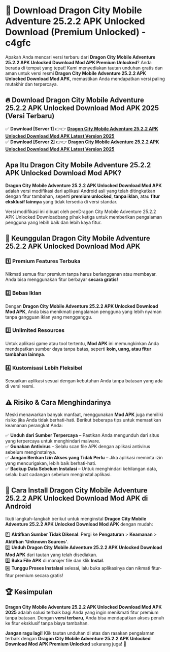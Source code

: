 # 🎯 Download Dragon City Mobile Adventure 25.2.2 APK Unlocked Download (Premium Unlocked) -  c4gfc

Apakah Anda mencari versi terbaru dari **Dragon City Mobile Adventure 25.2.2 APK Unlocked Download Mod APK Premium Unlocked**? Anda berada di tempat yang tepat! Kami menyediakan tautan unduhan gratis dan aman untuk versi resmi **Dragon City Mobile Adventure 25.2.2 APK Unlocked Download Mod APK**, memastikan Anda mendapatkan versi paling mutakhir dan terpercaya.

## 🔥 Download Dragon City Mobile Adventure 25.2.2 APK Unlocked Download Mod APK 2025 (Versi Terbaru)

✅ **Download [Server 1]** 👉👉 [**Dragon City Mobile Adventure 25.2.2 APK Unlocked Download Mod APK Latest Version 2025**](https://momento.my/?title=Dragon_City_Mobile_Adventure_25.2.2_APK_Unlocked_Download)  
✅ **Download [Server 2]** 👉👉 [**Dragon City Mobile Adventure 25.2.2 APK Unlocked Download Mod APK Latest Version 2025**](https://momento.my/?title=Dragon_City_Mobile_Adventure_25.2.2_APK_Unlocked_Download)  

## Apa Itu Dragon City Mobile Adventure 25.2.2 APK Unlocked Download Mod APK?

**Dragon City Mobile Adventure 25.2.2 APK Unlocked Download Mod APK** adalah versi modifikasi dari aplikasi Android asli yang telah ditingkatkan dengan fitur tambahan, seperti **premium unlocked**, **tanpa iklan**, atau **fitur eksklusif lainnya** yang tidak tersedia di versi standar.

Versi modifikasi ini dibuat oleh penDragon City Mobile Adventure 25.2.2 APK Unlocked Downloadbang pihak ketiga untuk memberikan pengalaman pengguna yang lebih baik dan lebih kaya fitur.

## 🎯 Keunggulan Dragon City Mobile Adventure 25.2.2 APK Unlocked Download Mod APK

### 1️⃣ Premium Features Terbuka
Nikmati semua fitur premium tanpa harus berlangganan atau membayar. Anda bisa menggunakan fitur berbayar **secara gratis!**

### 2️⃣ Bebas Iklan
Dengan **Dragon City Mobile Adventure 25.2.2 APK Unlocked Download Mod APK**, Anda bisa menikmati pengalaman pengguna yang lebih nyaman tanpa gangguan iklan yang mengganggu.

### 3️⃣ Unlimited Resources
Untuk aplikasi game atau tool tertentu, **Mod APK** ini memungkinkan Anda mendapatkan sumber daya tanpa batas, seperti **koin, uang, atau fitur tambahan lainnya**.

### 4️⃣ Kustomisasi Lebih Fleksibel
Sesuaikan aplikasi sesuai dengan kebutuhan Anda tanpa batasan yang ada di versi resmi.

## ⚠️ Risiko & Cara Menghindarinya

Meski menawarkan banyak manfaat, menggunakan **Mod APK** juga memiliki risiko jika Anda tidak berhati-hati. Berikut beberapa tips untuk memastikan keamanan perangkat Anda:

✅ **Unduh dari Sumber Terpercaya** – Pastikan Anda mengunduh dari situs yang terpercaya untuk menghindari malware.  
✅ **Gunakan Antivirus** – Selalu scan file APK dengan aplikasi antivirus sebelum menginstalnya.  
✅ **Jangan Berikan Izin Akses yang Tidak Perlu** – Jika aplikasi meminta izin yang mencurigakan, lebih baik berhati-hati.  
✅ **Backup Data Sebelum Instalasi** – Untuk menghindari kehilangan data, selalu buat cadangan sebelum menginstal aplikasi.

## 📌 Cara Install Dragon City Mobile Adventure 25.2.2 APK Unlocked Download Mod APK di Android

Ikuti langkah-langkah berikut untuk menginstal **Dragon City Mobile Adventure 25.2.2 APK Unlocked Download Mod APK** dengan mudah:

1️⃣ **Aktifkan Sumber Tidak Dikenal**: Pergi ke **Pengaturan** > **Keamanan** > **Aktifkan 'Unknown Sources'**.  
2️⃣ **Unduh Dragon City Mobile Adventure 25.2.2 APK Unlocked Download Mod APK** dari tautan yang telah disediakan.  
3️⃣ **Buka File APK** di manajer file dan klik **Instal**.  
4️⃣ **Tunggu Proses Instalasi** selesai, lalu buka aplikasinya dan nikmati fitur-fitur premium secara gratis!

## 🏆 Kesimpulan

**Dragon City Mobile Adventure 25.2.2 APK Unlocked Download Mod APK 2025** adalah solusi terbaik bagi Anda yang ingin menikmati fitur premium tanpa batasan. Dengan **versi terbaru**, Anda bisa mendapatkan akses penuh ke fitur eksklusif tanpa biaya tambahan.

**Jangan ragu lagi!** Klik tautan unduhan di atas dan rasakan pengalaman terbaik dengan **Dragon City Mobile Adventure 25.2.2 APK Unlocked Download Mod APK Premium Unlocked** sekarang juga! 🚀
